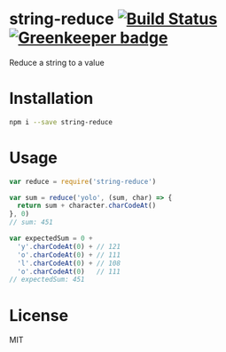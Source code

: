 # string-reduce [![Build Status](https://travis-ci.org/tjmehta/string-reduce.svg?branch=master)](https://travis-ci.org/tjmehta/string-reduce) [![Greenkeeper badge](https://badges.greenkeeper.io/tjmehta/string-reduce.svg)](https://greenkeeper.io/)

Reduce a string to a value

# Installation
```bash
npm i --save string-reduce
```

# Usage
```js
var reduce = require('string-reduce')

var sum = reduce('yolo', (sum, char) => {
  return sum + character.charCodeAt()
}, 0)
// sum: 451

var expectedSum = 0 +    
  'y'.charCodeAt(0) + // 121
  'o'.charCodeAt(0) + // 111
  'l'.charCodeAt(0) + // 108
  'o'.charCodeAt(0)   // 111
// expectedSum: 451
```

# License
MIT
